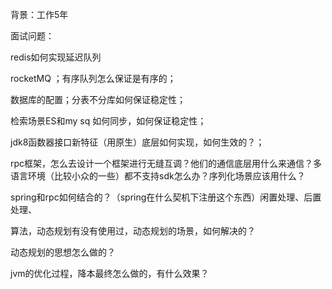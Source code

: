 背景：工作5年



面试问题：



redis如何实现延迟队列

rocketMQ ；有序队列怎么保证是有序的；

数据库的配置；分表不分库如何保证稳定性；

检索场景ES和my sq 如何同步，如何保证稳定性；

jdk8函数器接口新特征（用原生）底层如何实现，如何生效的？；

rpc框架，怎么去设计一个框架进行无缝互调？他们的通信底层用什么来通信？多语言环境（比较小众的一些）都不支持sdk怎么办？序列化场景应该用什么？

spring和rpc如何结合的？（spring在什么契机下注册这个东西）闲置处理、后置处理、

算法，动态规划有没有使用过，动态规划的场景，如何解决的？

动态规划的思想怎么做的？

jvm的优化过程，降本最终怎么做的，有什么效果？

